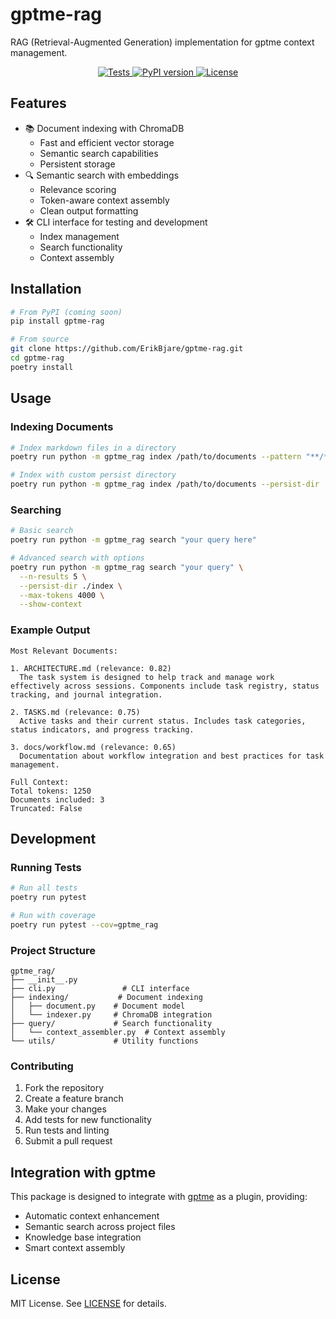 # gptme-rag

RAG (Retrieval-Augmented Generation) implementation for gptme context management.

<p align="center">
  <a href="https://github.com/ErikBjare/gptme-rag/actions/workflows/test.yml">
    <img src="https://github.com/ErikBjare/gptme-rag/actions/workflows/test.yml/badge.svg" alt="Tests" />
  </a>
  <a href="https://pypi.org/project/gptme-rag/">
    <img src="https://img.shields.io/pypi/v/gptme-rag" alt="PyPI version" />
  </a>
  <a href="https://github.com/ErikBjare/gptme-rag/blob/master/LICENSE">
    <img src="https://img.shields.io/github/license/ErikBjare/gptme-rag" alt="License" />
  </a>
</p>

## Features

- 📚 Document indexing with ChromaDB
  - Fast and efficient vector storage
  - Semantic search capabilities
  - Persistent storage
- 🔍 Semantic search with embeddings
  - Relevance scoring
  - Token-aware context assembly
  - Clean output formatting
- 🛠️ CLI interface for testing and development
  - Index management
  - Search functionality
  - Context assembly

## Installation

```bash
# From PyPI (coming soon)
pip install gptme-rag

# From source
git clone https://github.com/ErikBjare/gptme-rag.git
cd gptme-rag
poetry install
```

## Usage

### Indexing Documents

```bash
# Index markdown files in a directory
poetry run python -m gptme_rag index /path/to/documents --pattern "**/*.md"

# Index with custom persist directory
poetry run python -m gptme_rag index /path/to/documents --persist-dir ./index
```

### Searching

```bash
# Basic search
poetry run python -m gptme_rag search "your query here"

# Advanced search with options
poetry run python -m gptme_rag search "your query" \
  --n-results 5 \
  --persist-dir ./index \
  --max-tokens 4000 \
  --show-context
```

### Example Output
```plaintext
Most Relevant Documents:

1. ARCHITECTURE.md (relevance: 0.82)
  The task system is designed to help track and manage work effectively across sessions. Components include task registry, status tracking, and journal integration.

2. TASKS.md (relevance: 0.75)
  Active tasks and their current status. Includes task categories, status indicators, and progress tracking.

3. docs/workflow.md (relevance: 0.65)
  Documentation about workflow integration and best practices for task management.

Full Context:
Total tokens: 1250
Documents included: 3
Truncated: False
```

## Development

### Running Tests

```bash
# Run all tests
poetry run pytest

# Run with coverage
poetry run pytest --cov=gptme_rag
```

### Project Structure

```plaintext
gptme_rag/
├── __init__.py
├── cli.py               # CLI interface
├── indexing/           # Document indexing
│   ├── document.py    # Document model
│   └── indexer.py     # ChromaDB integration
├── query/             # Search functionality
│   └── context_assembler.py  # Context assembly
└── utils/             # Utility functions
```

### Contributing

1. Fork the repository
2. Create a feature branch
3. Make your changes
4. Add tests for new functionality
5. Run tests and linting
6. Submit a pull request

## Integration with gptme

This package is designed to integrate with [gptme](https://github.com/ErikBjare/gptme) as a plugin, providing:

- Automatic context enhancement
- Semantic search across project files
- Knowledge base integration
- Smart context assembly

## License

MIT License. See [LICENSE](LICENSE) for details.
